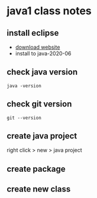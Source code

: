 # java1 class notes

## install eclipse
* [download website](https://www.eclipse.org/downloads/)
* install to java-2020-06

## check java version

```
java -version
```
## check git version

```
git --version
```
## create java project
right click > new > java project

## create package

## create new class